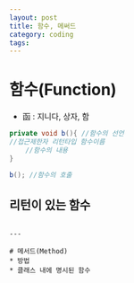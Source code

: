 ```yaml
---
layout: post
title: 함수, 메써드
category: coding
tags:
---
```


# 함수(Function)
* 函 : 지니다, 상자, 함

```c#
private void b(){ //함수의 선언
//접근제한자 리턴타입 함수이름
    //함수의 내용
}

b(); //함수의 호출
```

## 리턴이 있는 함수
```

---

# 메서드(Method)
* 방법
* 클래스 내에 명시된 함수